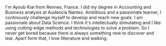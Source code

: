 I'm Ayoub Kiai from Rennes, France. I did my degree in Accounting and Business analysis at Audencia Nantes. Ambitious and a passionate learner, I continously challenge myself to develop and reach new goals. I am passionate about Data Science. I think it's intellectually stimulating and I like using cutting-edge methods and technologies to solve a problem. So I never get bored because there is always something new to discover and lear. Apart form that, I love litterature and walking.
